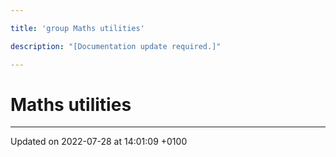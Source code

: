 ```yaml
---

title: 'group Maths utilities'

description: "[Documentation update required.]"

---
```


# Maths utilities








-------------------------------

Updated on 2022-07-28 at 14:01:09 +0100

